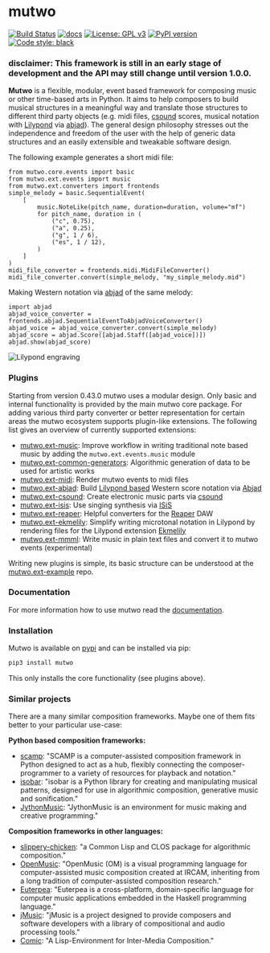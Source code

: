 # mutwo

[![Build Status](https://circleci.com/gh/mutwo-org/mutwo.svg?style=shield)](https://circleci.com/gh/mutwo-org/mutwo)
[![docs](https://readthedocs.org/projects/docs/badge/?version=latest)](https://mutwo.readthedocs.io/en/latest/)
[![License: GPL v3](https://img.shields.io/badge/License-GPLv3-blue.svg)](https://www.gnu.org/licenses/gpl-3.0)
[![PyPI version](https://badge.fury.io/py/mutwo.ext-core.svg)](https://badge.fury.io/py/mutwo.ext-core)
[![Code style: black](https://img.shields.io/badge/code%20style-black-000000.svg)](https://github.com/psf/black)

### disclaimer: This framework is still in an early stage of development and the API may still change until version 1.0.0.

**Mutwo** is a flexible, modular, event based framework for composing music or other time-based arts in Python.
It aims to help composers to build musical structures in a meaningful way and translate those structures to different third party objects (e.g. midi files, [csound](https://csound.com/) scores, musical notation with [Lilypond](https://lilypond.org/) via [abjad](https://github.com/Abjad/abjad)).
The general design philosophy stresses out the independence and freedom of the user with the help of generic data structures and an easily extensible and tweakable software design.

The following example generates a short midi file:

```python3
from mutwo.core.events import basic
from mutwo.ext.events import music
from mutwo.ext.converters import frontends
simple_melody = basic.SequentialEvent(
    [
        music.NoteLike(pitch_name, duration=duration, volume="mf")
        for pitch_name, duration in (
            ("c", 0.75),
            ("a", 0.25),
            ("g", 1 / 6),
            ("es", 1 / 12),
        )
    ]
)
midi_file_converter = frontends.midi.MidiFileConverter()
midi_file_converter.convert(simple_melody, "my_simple_melody.mid")
```

Making Western notation via [abjad](https://github.com/Abjad/abjad) of the same melody:

```python3
import abjad
abjad_voice_converter = frontends.abjad.SequentialEventToAbjadVoiceConverter()
abjad_voice = abjad_voice_converter.convert(simple_melody)
abjad_score = abjad.Score([abjad.Staff([abjad_voice])])
abjad.show(abjad_score)
```

![Lilypond engraving](docs/pictures/readme_abjad_example.png)


### Plugins

Starting from version 0.43.0 mutwo uses a modular design.
Only basic and internal functionality is provided by the main mutwo core package.
For adding various third party converter or better representation for certain areas the mutwo ecosystem supports plugin-like extensions.
The following list gives an overview of currently supported extensions:

- [mutwo.ext-music](https://github.com/mutwo-org/mutwo.ext-music): Improve workflow in writing traditional note based music by adding the `mutwo.ext.events.music` module
- [mutwo.ext-common-generators](https://github.com/mutwo-org/mutwo.ext-common-generators): Algorithmic generation of data to be used for artistic works
- [mutwo.ext-midi](https://github.com/mutwo-org/mutwo.ext-midi): Render mutwo events to midi files
- [mutwo.ext-abjad](https://github.com/mutwo-org/mutwo.ext-abjad): Build [Lilypond based](lilypond.org/) Western score notation via [Abjad](abjad.github.io/)
- [mutwo.ext-csound](https://github.com/mutwo-org/mutwo.ext-csound): Create electronic music parts via [csound](csound.com/)
- [mutwo.ext-isis](https://github.com/mutwo-org/mutwo.ext-isis): Use singing synthesis via [ISiS](https://forum.ircam.fr/projects/detail/isis/)
- [mutwo.ext-reaper](https://github.com/mutwo-org/mutwo.ext-reaper): Helpful converters for the [Reaper](https://www.reaper.fm/) DAW
- [mutwo.ext-ekmelily](https://github.com/mutwo-org/mutwo.ext-ekmelily): Simplify writing microtonal notation in Lilypond by rendering files for the Lilypond extension [Ekmelily](http://ekmelic-music.org/en/extra/ekmelily.htm)
- [mutwo.ext-mmml](https://github.com/mutwo-org/mutwo.ext-mmml): Write music in plain text files and convert it to mutwo events (experimental)

Writing new plugins is simple, its basic structure can be understood at the [mutwo.ext-example](https://github.com/mutwo-org/mutwo.ext-example) repo.

### Documentation

For more information how to use mutwo read the [documentation](https://mutwo.readthedocs.io/en/latest/).


### Installation

Mutwo is available on [pypi](https://pypi.org/project/mutwo/) and can be installed via pip:

```sh
pip3 install mutwo
```

This only installs the core functionality (see plugins above).


### Similar projects

There are a many similar composition frameworks. Maybe one of them fits better to your particular use-case:

**Python based composition frameworks:**

- [scamp](http://scamp.marcevanstein.com/): "SCAMP is a computer-assisted composition framework in Python designed to act as a hub, flexibly connecting the composer-programmer to a variety of resources for playback and notation."
- [isobar](https://github.com/ideoforms/isobar): "isobar is a Python library for creating and manipulating musical patterns, designed for use in algorithmic composition, generative music and sonification."
- [JythonMusic](https://jythonmusic.me/): "JythonMusic is an environment for music making and creative programming."


**Composition frameworks in other languages:**

- [slippery-chicken](https://michael-edwards.org/sc/): "a Common Lisp and CLOS package for algorithmic composition."
- [OpenMusic](https://openmusic-project.github.io/): "OpenMusic (OM) is a visual programming language for computer-assisted music composition created at IRCAM, inheriting from a long tradition of computer-assisted composition research."
- [Euterpea](http://www.euterpea.com/): "Euterpea is a cross-platform, domain-specific language for computer music applications embedded in the Haskell programming language."
- [jMusic](http://explodingart.com/jmusic/): "jMusic is a project designed to provide composers and software developers with a library of compositional and audio processing tools."
- [Comic](https://github.com/simonbahr/Comic): "A Lisp-Environment for Inter-Media Composition."
